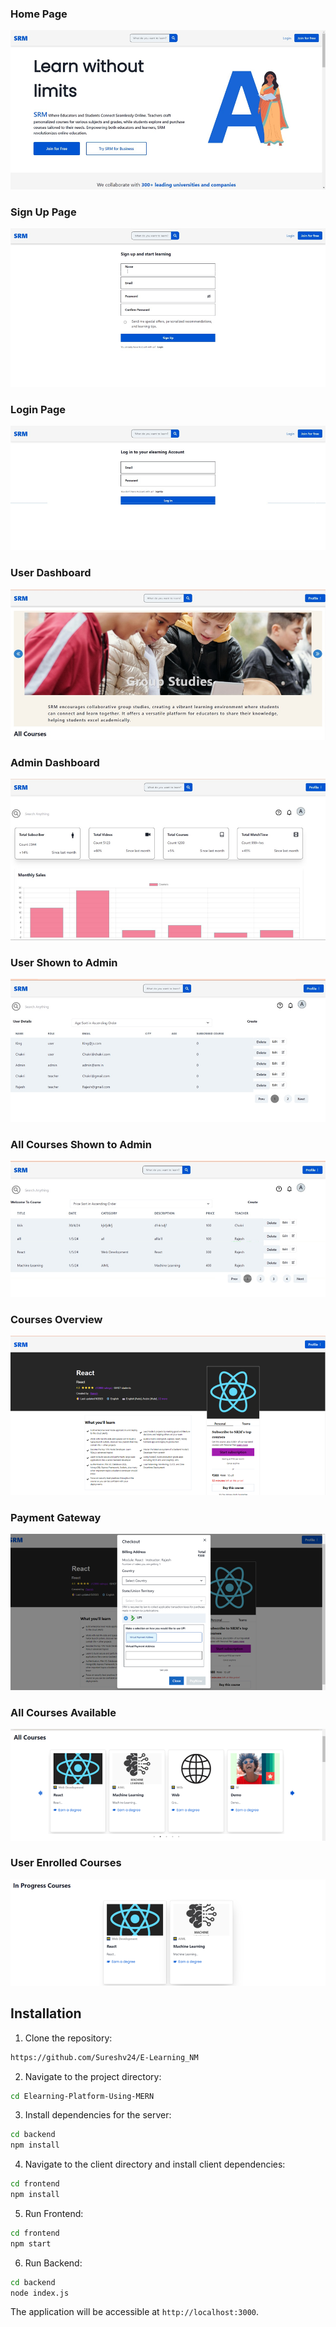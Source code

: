 

### Home Page
![Home Page](/screenshots/home_page.png)

### Sign Up Page
![Sign Up Page](/screenshots/signup_page.png)

### Login Page
![Login Page](/screenshots/login_page.png)

### User Dashboard
![User Dashboard](/screenshots/user_dashboard.png)

### Admin Dashboard
![Admin Dashboard](/screenshots/admin_dashboard.png)

### User Shown to Admin
![User Shown to Admin](/screenshots/user_shown_to_admin.png)

### All Courses Shown to Admin
![All Courses Shown to Admin](/screenshots/all_courses_admin.png)

### Courses Overview
![Courses Overview](/screenshots/courses_overview.png)

### Payment Gateway
![Payment Gateway](/screenshots/payment_gateway.png)

### All Courses Available
![All Courses Available](/screenshots/all_courses_available.png)

### User Enrolled Courses
![User Enrolled Courses](/screenshots/user_enrolled_courses.png)

## Installation

1. Clone the repository:

```bash
https://github.com/Sureshv24/E-Learning_NM
```

2. Navigate to the project directory:

```bash
cd Elearning-Platform-Using-MERN
```

3. Install dependencies for the server:

```bash
cd backend
npm install
```

4. Navigate to the client directory and install client dependencies:

```bash
cd frontend
npm install
```

5. Run Frontend:

```bash
cd frontend
npm start
```

6. Run Backend:

```bash
cd backend
node index.js
```

The application will be accessible at `http://localhost:3000`.

